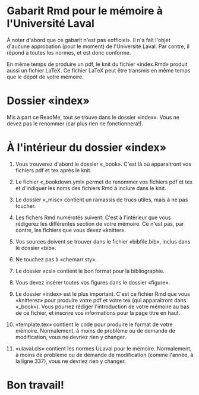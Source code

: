 # Gabarit Rmd pour le mémoire à l'Université Laval

À noter d'abord que ce gabarit n'est pas «officiel».
Il n'a fait l'objet d'aucune approbation (pour le moment) de l'Université Laval.
Par contre, il répond à toutes les normes, et est donc conforme.

En même temps de produire un pdf, le knit du fichier «index.Rmd» produit aussi un fichier LaTeX.
Ce fichier LaTeX peut être transmis en même temps que le dépôt de votre mémoire.

# Dossier «index»

Mis à part ce ReadMe, tout se trouve dans le dossier «index».
Vous ne devez pas le renommer (car plus rien ne fonctionnera!).

# À l'intérieur du dossier «index»

1. Vous trouverez d'abord le dossier «_book». C'est là où apparaitront vos fichiers pdf et tex après le knit.

2. Le fichier «_bookdown.yml» permet de renommer vos fichiers pdf et tex et d'indiquer les noms des fichiers Rmd à inclure dans le knit.

3. Le dossier «_misc» contient un ramassis de trucs utiles, mais à ne pas toucher.

4. Les fichers Rmd numérotés suivent. C'est à l'intérieur que vous rédigerez les différentes section de votre mémoire. Ce n'est pas, par contre, les fichiers que vous devez «knitter».

5. Vos sources doivent se trouver dans le fichier «bibfile.bib», inclus dans le dossier «bib».

6. Ne touchez pas à «chemarr.sty».

7. Le dossier «csl» contient le bon format pour la bibliographie.

8. Vous devez insérer toutes vos figures dans le dossier «figure».

9. Le dossier «index» est le plus important. C'est ce fichier Rmd que vous «knitterez» pour produire votre pdf et votre tex (qui apparaitront dans «_book»). Vous pourrez rédiger l'introduction de votre mémoire au bas de ce fichier, et inscrire vos informations pour la page titre en haut.

10. «template.tex» contient le code pour produire le format de votre mémoire. Normalement, à moins de problème ou de demande de modification, vous ne devriez rien y changer.

11. «ulaval.cls» contient les normes ULaval pour le mémoire. Normalement, à moins de problème ou de demande de modification (comme l'année, à la ligne 337), vous ne devriez rien y changer.

# Bon travail! 